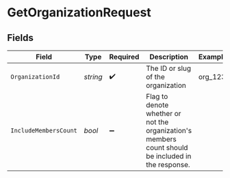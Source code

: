 # GetOrganizationRequest


## Fields

| Field                                                                                              | Type                                                                                               | Required                                                                                           | Description                                                                                        | Example                                                                                            |
| -------------------------------------------------------------------------------------------------- | -------------------------------------------------------------------------------------------------- | -------------------------------------------------------------------------------------------------- | -------------------------------------------------------------------------------------------------- | -------------------------------------------------------------------------------------------------- |
| `OrganizationId`                                                                                   | *string*                                                                                           | :heavy_check_mark:                                                                                 | The ID or slug of the organization                                                                 | org_123                                                                                            |
| `IncludeMembersCount`                                                                              | *bool*                                                                                             | :heavy_minus_sign:                                                                                 | Flag to denote whether or not the organization's members count should be included in the response. |                                                                                                    |